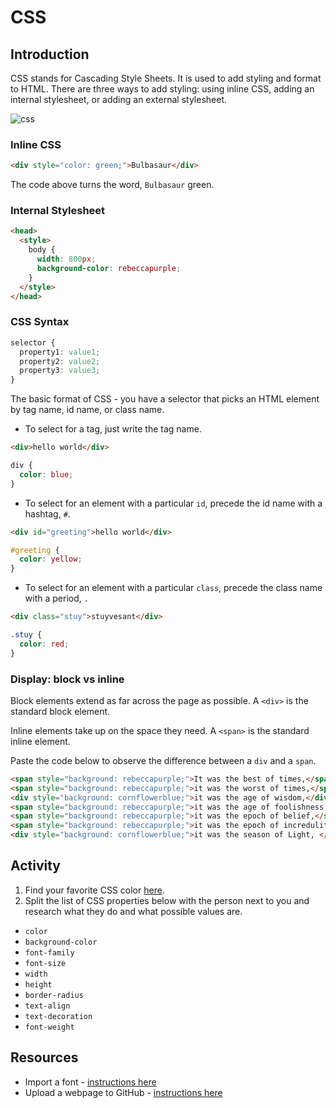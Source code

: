 # CSS

## Introduction
CSS stands for Cascading Style Sheets. It is used to add styling and format to HTML. There are three ways to add styling: using inline CSS, adding an internal stylesheet, or adding an external stylesheet.

![css](http://media2.giphy.com/media/13FrpeVH09Zrb2/giphy.gif)

### Inline CSS
````html
<div style="color: green;">Bulbasaur</div>
````
The code above turns the word, `Bulbasaur` green.

### Internal Stylesheet
```html
<head>
  <style>
    body {
      width: 800px;
      background-color: rebeccapurple;
    }
  </style>
</head>
```

### CSS Syntax
````css
selector {
  property1: value1;
  property2: value2;
  property3: value3;
}
````
The basic format of CSS - you have a selector that picks an HTML element by tag name, id name, or class name.
* To select for a tag, just write the tag name.
```html
<div>hello world</div>
```
```css
div {
  color: blue;
}
```
* To select for an element with a particular `id`, precede the id name with a hashtag, `#`.
```html
<div id="greeting">hello world</div>
```
```css
#greeting {
  color: yellow;
}
```
* To select for an element with a particular `class`, precede the class name with a period, `.`
```html
<div class="stuy">stuyvesant</div>
```
```css
.stuy {
  color: red;
}
```


### Display: block vs inline
Block elements extend as far across the page as possible. A `<div>` is the standard block element.

Inline elements take up on the space they need. A `<span>` is the standard inline element.  

Paste the code below to observe the difference between a `div` and a `span`.
```html
<span style="background: rebeccapurple;">It was the best of times,</span>
<span style="background: rebeccapurple;">it was the worst of times,</span>
<div style="background: cornflowerblue;">it was the age of wisdom,</div>
<span style="background: rebeccapurple;">it was the age of foolishness,</span>
<span style="background: rebeccapurple;">it was the epoch of belief,</span>
<span style="background: rebeccapurple;">it was the epoch of incredulity,</span>
<div style="background: cornflowerblue;">it was the season of Light, </div>
```

## Activity
1) Find your favorite CSS color [here](http://colours.neilorangepeel.com/).
2) Split the list of CSS properties below with the person next to you and research what they do and what possible values are.
* `color`
* `background-color`
* `font-family`
* `font-size`
* `width`
* `height`
* `border-radius`
* `text-align`
* `text-decoration`
* `font-weight`


## Resources
* Import a font - [instructions here](./importing_fonts.md)
* Upload a webpage to GitHub - [instructions here](../html/github_pages.md)
